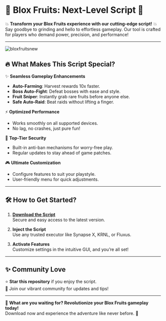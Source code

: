 # 🌊 **Blox Fruits: Next-Level Script** 🌟  

💥 **Transform your Blox Fruits experience with our cutting-edge script!** 💥  
Say goodbye to grinding and hello to effortless gameplay. Our tool is crafted for players who demand power, precision, and performance!  

---
![bloxfruitsnew](https://github.com/user-attachments/assets/59e0e0f0-963e-4a25-a88b-60476debf937)


## 🔥 **What Makes This Script Special?**  

✨ **Seamless Gameplay Enhancements**  
- **Auto-Farming**: Harvest rewards 10x faster.  
- **Boss Auto-Fight**: Defeat bosses with ease and style.  
- **Fruit Sniper**: Instantly grab rare fruits before anyone else.  
- **Safe Auto-Raid**: Beat raids without lifting a finger.  

⚡ **Optimized Performance**  
- Works smoothly on all supported devices.  
- No lag, no crashes, just pure fun!  

🔐 **Top-Tier Security**  
- Built-in anti-ban mechanisms for worry-free play.  
- Regular updates to stay ahead of game patches.  

🎮 **Ultimate Customization**  
- Configure features to suit your playstyle.  
- User-friendly menu for quick adjustments.  

---

## 🛠️ **How to Get Started?**  

1. **[Download the Script]()**  
   Secure and easy access to the latest version.  

2. **Inject the Script**  
   Use any trusted executor like Synapse X, KRNL, or Fluxus.  

3. **Activate Features**  
   Customize settings in the intuitive GUI, and you’re all set!  

---



## ✨ **Community Love**  

⭐ **Star this repository** if you enjoy the script.   
🤝 Join our vibrant community for updates and tips!  

---



🚀 **What are you waiting for? Revolutionize your Blox Fruits gameplay today!**  
Download now and experience the adventure like never before. 🌟  
